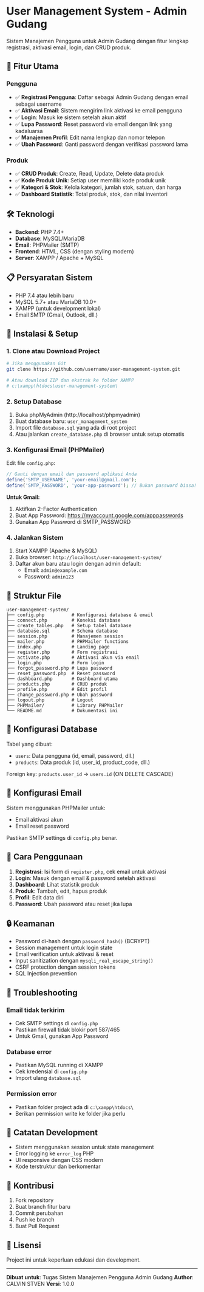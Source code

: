 # User Management System - Admin Gudang

Sistem Manajemen Pengguna untuk Admin Gudang dengan fitur lengkap registrasi, aktivasi email, login, dan CRUD produk.

## 🚀 Fitur Utama

### Pengguna
- ✅ **Registrasi Pengguna**: Daftar sebagai Admin Gudang dengan email sebagai username
- ✅ **Aktivasi Email**: Sistem mengirim link aktivasi ke email pengguna
- ✅ **Login**: Masuk ke sistem setelah akun aktif
- ✅ **Lupa Password**: Reset password via email dengan link yang kadaluarsa
- ✅ **Manajemen Profil**: Edit nama lengkap dan nomor telepon
- ✅ **Ubah Password**: Ganti password dengan verifikasi password lama

### Produk
- ✅ **CRUD Produk**: Create, Read, Update, Delete data produk
- ✅ **Kode Produk Unik**: Setiap user memiliki kode produk unik
- ✅ **Kategori & Stok**: Kelola kategori, jumlah stok, satuan, dan harga
- ✅ **Dashboard Statistik**: Total produk, stok, dan nilai inventori

## 🛠️ Teknologi

- **Backend**: PHP 7.4+
- **Database**: MySQL/MariaDB
- **Email**: PHPMailer (SMTP)
- **Frontend**: HTML, CSS (dengan styling modern)
- **Server**: XAMPP / Apache + MySQL

## 📋 Persyaratan Sistem

- PHP 7.4 atau lebih baru
- MySQL 5.7+ atau MariaDB 10.0+
- XAMPP (untuk development lokal)
- Email SMTP (Gmail, Outlook, dll.)

## 🚀 Instalasi & Setup

### 1. Clone atau Download Project
```bash
# Jika menggunakan Git
git clone https://github.com/username/user-management-system.git

# Atau download ZIP dan ekstrak ke folder XAMPP
# c:\xampp\htdocs\user-management-system\
```

### 2. Setup Database
1. Buka phpMyAdmin (http://localhost/phpmyadmin)
2. Buat database baru: `user_management_system`
3. Import file `database.sql` yang ada di root project
4. Atau jalankan `create_database.php` di browser untuk setup otomatis

### 3. Konfigurasi Email (PHPMailer)
Edit file `config.php`:
```php
// Ganti dengan email dan password aplikasi Anda
define('SMTP_USERNAME', 'your-email@gmail.com');
define('SMTP_PASSWORD', 'your-app-password'); // Bukan password biasa!
```

**Untuk Gmail:**
1. Aktifkan 2-Factor Authentication
2. Buat App Password: https://myaccount.google.com/apppasswords
3. Gunakan App Password di SMTP_PASSWORD

### 4. Jalankan Sistem
1. Start XAMPP (Apache & MySQL)
2. Buka browser: `http://localhost/user-management-system/`
3. Daftar akun baru atau login dengan admin default:
   - Email: `admin@example.com`
   - Password: `admin123`

## 📁 Struktur File

```
user-management-system/
├── config.php          # Konfigurasi database & email
├── connect.php         # Koneksi database
├── create_tables.php   # Setup tabel database
├── database.sql        # Schema database
├── session.php         # Manajemen session
├── mailer.php          # PHPMailer functions
├── index.php           # Landing page
├── register.php        # Form registrasi
├── activate.php        # Aktivasi akun via email
├── login.php           # Form login
├── forgot_password.php # Lupa password
├── reset_password.php  # Reset password
├── dashboard.php       # Dashboard utama
├── products.php        # CRUD produk
├── profile.php         # Edit profil
├── change_password.php # Ubah password
├── logout.php          # Logout
├── PHPMailer/          # Library PHPMailer
└── README.md           # Dokumentasi ini
```

## 🔧 Konfigurasi Database

Tabel yang dibuat:
- `users`: Data pengguna (id, email, password, dll.)
- `products`: Data produk (id, user_id, product_code, dll.)

Foreign key: `products.user_id` → `users.id` (ON DELETE CASCADE)

## 📧 Konfigurasi Email

Sistem menggunakan PHPMailer untuk:
- Email aktivasi akun
- Email reset password

Pastikan SMTP settings di `config.php` benar.

## 🎯 Cara Penggunaan

1. **Registrasi**: Isi form di `register.php`, cek email untuk aktivasi
2. **Login**: Masuk dengan email & password setelah aktivasi
3. **Dashboard**: Lihat statistik produk
4. **Produk**: Tambah, edit, hapus produk
5. **Profil**: Edit data diri
6. **Password**: Ubah password atau reset jika lupa

## 🔒 Keamanan

- Password di-hash dengan `password_hash()` (BCRYPT)
- Session management untuk login state
- Email verification untuk aktivasi & reset
- Input sanitization dengan `mysqli_real_escape_string()`
- CSRF protection dengan session tokens
- SQL Injection prevention

## 🐛 Troubleshooting

### Email tidak terkirim
- Cek SMTP settings di `config.php`
- Pastikan firewall tidak blokir port 587/465
- Untuk Gmail, gunakan App Password

### Database error
- Pastikan MySQL running di XAMPP
- Cek kredensial di `config.php`
- Import ulang `database.sql`

### Permission error
- Pastikan folder project ada di `c:\xampp\htdocs\`
- Berikan permission write ke folder jika perlu

## 📝 Catatan Development

- Sistem menggunakan session untuk state management
- Error logging ke `error_log` PHP
- UI responsive dengan CSS modern
- Kode terstruktur dan berkomentar

## 🤝 Kontribusi

1. Fork repository
2. Buat branch fitur baru
3. Commit perubahan
4. Push ke branch
5. Buat Pull Request

## 📄 Lisensi

Project ini untuk keperluan edukasi dan development.

---

**Dibuat untuk**: Tugas Sistem Manajemen Pengguna Admin Gudang
**Author**: CALVIN STVEN
**Versi**: 1.0.0
